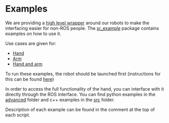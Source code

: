 # Examples

We are providing a [high level wrapper](https://github.com/shadow-robot/sr_interface/tree/melodic-devel/sr_robot_commander) around our robots to make the interfacing easier for non-ROS people. The [sr_example](https://github.com/shadow-robot/sr_interface/tree/melodic-devel/sr_example) package contains examples on how to use it.

Use cases are given for:

-  [Hand](https://github.com/shadow-robot/sr_interface/tree/melodic-devel/sr_example/scripts/sr_example/hand_examples)
-  [Arm](https://github.com/shadow-robot/sr_interface/tree/melodic-devel/sr_example/scripts/sr_example/arm_examples)
-  [Hand and arm](https://github.com/shadow-robot/sr_interface/tree/melodic-devel/sr_example/scripts/sr_example/hand_and_arm_examples)

To run these examples, the robot should be launched first (instructions for this can be found [here](https://github.com/shadow-robot/sr_interface/tree/melodic-devel/sr_robot_launch)) 

In order to access the full functionality of the hand, you can interface with it directly through the ROS interface. You can find python examples in the
 [advanced](https://github.com/shadow-robot/sr_interface/tree/melodic-devel/sr_example/scripts/sr_example/advanced) folder
 and c++ examples in the [src](https://github.com/shadow-robot/sr_interface/tree/melodic-devel/sr_example/src) folder.

Description of each example can be found in the comment at the top of each script.
